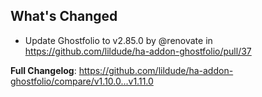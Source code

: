 ## What's Changed
* Update Ghostfolio to v2.85.0 by @renovate in https://github.com/lildude/ha-addon-ghostfolio/pull/37


**Full Changelog**: https://github.com/lildude/ha-addon-ghostfolio/compare/v1.10.0...v1.11.0
